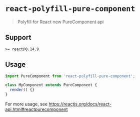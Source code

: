 # `react-polyfill-pure-component`

> Polyfill for React new PureComponent api

## Support

`>= react@0.14.9`

## Usage

```jsx
import PureComponent from 'react-polyfill-pure-component';

class MyComponent extends PureComponent {
  render() {}
}
```

For more usage, see <https://reactjs.org/docs/react-api.html#reactpurecomponent>


